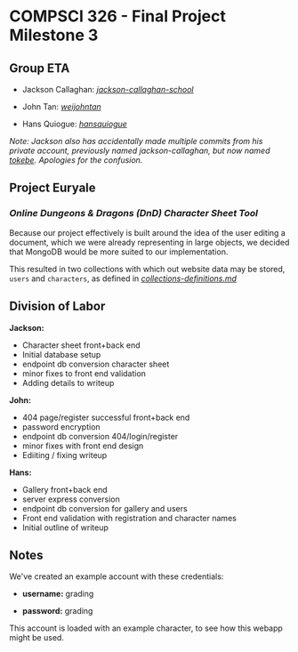 # **COMPSCI 326 - Final Project Milestone 3**

## **Group ETA**

- Jackson Callaghan: *[jackson-callaghan-school](https://github.com/jackson-callaghan-school)*

- John Tan: *[weijohntan](https://github.com/weijohntan)*

- Hans Quiogue: *[hansquiogue](https://github.com/hansquiogue)*

*Note: Jackson also has accidentally made multiple commits from his private account, previously named jackson-callaghan, but now named [tokebe](https://github.com/tokebe). Apologies for the confusion.*

## **Project Euryale**

### *Online Dungeons & Dragons (DnD) Character Sheet Tool*

Because our project effectively is built around the idea of the user editing a document, which we were already representing in large objects, we decided that MongoDB would be more suited to our implementation.

This resulted in two collections with which out website data may be stored, `users` and `characters`, as defined in *[collections-definitions.md](collections-definitions.md)*

## Division of Labor

**Jackson:**

- Character sheet front+back end
- Initial database setup
- endpoint db conversion character sheet
- minor fixes to front end validation
- Adding details to writeup

**John:**

- 404 page/register successful front+back end
- password encryption
- endpoint db conversion 404/login/register
- minor fixes with front end design
- Ediiting / fixing writeup

**Hans:**

- Gallery front+back end
- server express conversion
- endpoint db conversion for gallery and users
- Front end validation with registration and character names
- Initial outline of writeup

## Notes

We've created an example account with these credentials:

- **username:** grading

- **password:** grading

This account is loaded with an example character, to see how this webapp might be used.
